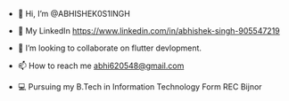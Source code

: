 - 👋 Hi, I’m @ABHISHEK0S1INGH

- 🌱 My LinkedIn https://www.linkedin.com/in/abhishek-singh-905547219
- 💞️ I’m looking to collaborate on flutter devlopment.
- 📫 How to reach me abhi620548@gmail.com
- 💻 Pursuing my B.Tech in Information Technology Form REC Bijnor
<!---
ABHISHEK0S1INGH/ABHISHEK0S1INGH is a ✨ special ✨ repository because its `README.md` (this file) appears on your GitHub profile.
You can click the Preview link to take a look at your changes.
--->
